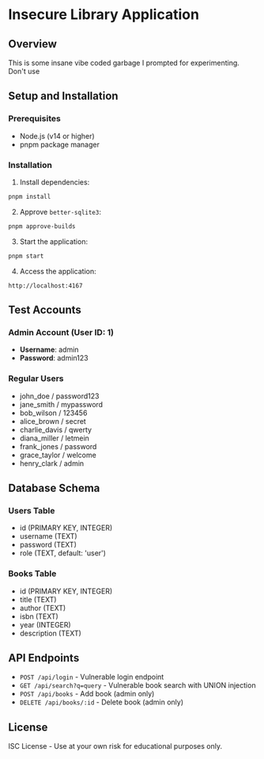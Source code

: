 # Insecure Library Application

## Overview

This is some insane vibe coded garbage I prompted for experimenting. Don't use

## Setup and Installation

### Prerequisites
- Node.js (v14 or higher)
- pnpm package manager

### Installation

1. Install dependencies:
```bash
pnpm install
```

2. Approve `better-sqlite3`:
```bash
pnpm approve-builds
```

3. Start the application:
```bash
pnpm start
```

4. Access the application:
```
http://localhost:4167
```

## Test Accounts

### Admin Account (User ID: 1)
- **Username**: admin
- **Password**: admin123

### Regular Users
- john_doe / password123
- jane_smith / mypassword
- bob_wilson / 123456
- alice_brown / secret
- charlie_davis / qwerty
- diana_miller / letmein
- frank_jones / password
- grace_taylor / welcome
- henry_clark / admin

## Database Schema

### Users Table
- id (PRIMARY KEY, INTEGER)
- username (TEXT)
- password (TEXT)
- role (TEXT, default: 'user')

### Books Table
- id (PRIMARY KEY, INTEGER)
- title (TEXT)
- author (TEXT)
- isbn (TEXT)
- year (INTEGER)
- description (TEXT)

## API Endpoints

- `POST /api/login` - Vulnerable login endpoint
- `GET /api/search?q=query` - Vulnerable book search with UNION injection
- `POST /api/books` - Add book (admin only)
- `DELETE /api/books/:id` - Delete book (admin only)

## License

ISC License - Use at your own risk for educational purposes only.
